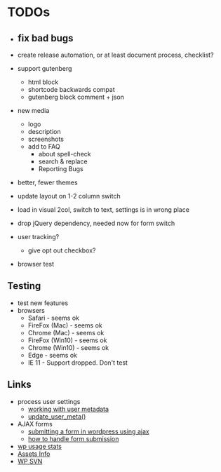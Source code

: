 # TODOs
- fix bad bugs
	- 
- create release automation, or at least document process, checklist?
- support gutenberg
	- html block
	- shortcode backwards compat
	- gutenberg block comment + json

- new media
	- logo
	- description
	- screenshots
	- add to FAQ
		- about spell-check
		- search & replace
		- Reporting Bugs
- better, fewer themes

- update layout on 1-2 column switch
- load in visual 2col, switch to text, settings is in wrong place
- drop jQuery dependency, needed now for form switch
- user tracking?
	- give opt out checkbox?

- browser test
    


## Testing
- test new features
- browsers
    - Safari - seems ok
    - FireFox (Mac) - seems ok
    - Chrome (Mac) - seems ok
    - FireFox (Win10) - seems ok
    - Chrome (Win10) - seems ok
    - Edge - seems ok
    - IE 11 - Support dropped. Don't test
 

## Links
- process user settings
	- [working with user metadata](https://developer.wordpress.org/plugins/users/working-with-user-metadata/)
	- [update_user_meta()](https://codex.wordpress.org/Function_Reference/update_user_meta)
- AJAX forms
	- [submitting a form in wordpress using ajax](https://teamtreehouse.com/community/submitting-a-form-in-wordpress-using-ajax)
	- [how to handle form submission](http://wordpress.stackexchange.com/questions/60758/how-to-handle-form-submission)
- [wp usage stats](https://wordpress.org/about/stats/)
- [Assets Info](https://developer.wordpress.org/plugins/wordpress-org/plugin-assets/)
- [WP SVN](https://developer.wordpress.org/plugins/wordpress-org/how-to-use-subversion/)